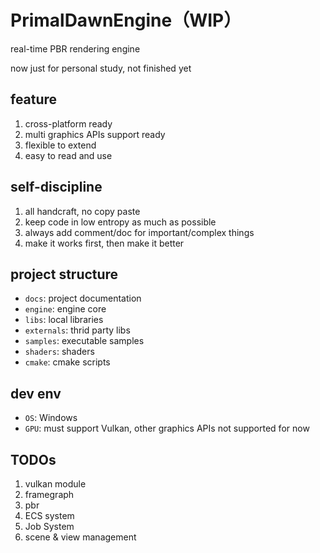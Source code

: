 # PrimalDawnEngine（WIP）

real-time PBR rendering engine

now just for personal study, not finished yet

## feature

1. cross-platform ready
1. multi graphics APIs support ready
1. flexible to extend
1. easy to read and use

## self-discipline

1. all handcraft, no copy paste
1. keep code in low entropy as much as possible
1. always add comment/doc for important/complex things
1. make it works first, then make it better

## project structure

- `docs`: project documentation
- `engine`: engine core
- `libs`: local libraries
- `externals`: thrid party libs
- `samples`: executable samples
- `shaders`: shaders
- `cmake`: cmake scripts

## dev env

- `OS`: Windows
- `GPU`: must support Vulkan, other graphics APIs not supported for now

## TODOs

1. vulkan module
1. framegraph
3. pbr
4. ECS system
5. Job System
6. scene & view management
